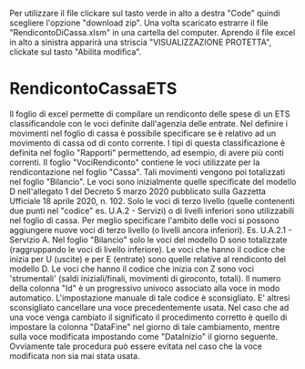 Per utilizzare il file clickare sul tasto verde in alto a destra "Code" quindi scegliere l'opzione "download zip". Una volta scaricato estrarre il file "RendicontoDiCassa.xlsm" in una cartella del computer. Aprendo il file excel in alto a sinistra apparirà una striscia "VISUALIZZAZIONE PROTETTA", clickate sul tasto "Abilita modifica".<br/>
# RendicontoCassaETS
Il foglio di excel permette di compilare un rendiconto delle spese di un ETS classificandole con le voci definite dall'agenzia delle entrate.
Nel definire i movimenti nel foglio di cassa è possibile specificare se è relativo ad un movimento di cassa od di conto corrente. I tipi di questa classificazione è definita nel foglio "Rapporti" permettendo, ad esempio, di avere più conti correnti.
Il foglio "VociRendiconto" contiene le voci utilizzate per la rendicontazione nel foglio "Cassa". Tali movimenti vengono poi totalizzati nel foglio "Bilancio".
Le voci sono inizialmente quelle specificate del modello D nell'allegato 1 del Decreto 5 marzo 2020 pubblicato sulla Gazzetta Ufficiale 18 aprile 2020, n. 102.
Solo le voci di terzo livello (quelle contenenti due punti nel "codice" es. U.A.2 - Servizi) o di livelli inferiori sono utilizzabili nel foglio di cassa.
Per meglio specificare l'ambito delle voci si possono aggiungere nuove voci di terzo livello (o livelli ancora inferiori). Es. U.A.2.1 - Servizio A.
Nel foglio "Bilancio" solo le voci del modello D sono totalizzate (raggruppando le voci di livello inferiore).
Le voci che hanno il codice che inizia per U (uscite) e per E (entrate) sono quelle relative al rendiconto del modello D. Le voci che hanno il codice che inizia con Z sono voci 'strumentali' (saldi iniziali/finali, movimenti di giroconto, totali).
Il numero della colonna "Id" è un progressivo univoco associato alla voce in modo automatico. L'impostazione manuale di tale codice è sconsigliato.
E' altresì sconsigliato cancellare una voce precedentemente usata.
Nel caso che ad una voce venga cambiato il significato il procedimento corretto è quello di impostare la colonna "DataFine" nel giorno di tale cambiamento, mentre sulla voce modificata impostando come "DataInizio" il giorno seguente.
Ovviamente tale procedura può essere evitata nel caso che la voce modificata non sia mai stata usata.


